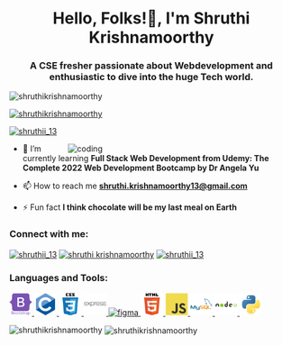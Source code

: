 <h1 align="center">Hello, Folks!👋, I'm Shruthi Krishnamoorthy</h1>
<h3 align="center">A CSE fresher passionate about Webdevelopment and enthusiastic to dive into the huge Tech world.</h3>

<p align="left"> <img src="https://komarev.com/ghpvc/?username=shruthikrishnamoorthy&label=Profile%20views&color=0e75b6&style=flat" alt="shruthikrishnamoorthy" /> </p>

<p align="left"> <a href="https://github.com/ryo-ma/github-profile-trophy"><img src="https://github-profile-trophy.vercel.app/?username=shruthikrishnamoorthy" alt="shruthikrishnamoorthy" /></a> </p>

<p align="left"> <a href="https://twitter.com/shruthii_13" target="blank"><img src="https://img.shields.io/twitter/follow/shruthii_13?logo=twitter&style=for-the-badge" alt="shruthii_13" /></a> </p>
<img align="right" alt="coding" width="400" src="https://camo.githubusercontent.com/6607041227d81f650340ff070cc2843518acad359b57e5bb054a9fb7127aa041/68747470733a2f2f63646e2e6472696262626c652e636f6d2f75736572732f323634363432332f73637265656e73686f74732f353530373139362f636f6d70757465722e676966">

- 🌱 I’m currently learning **Full Stack Web Development from Udemy: The Complete 2022 Web Development Bootcamp by Dr Angela Yu**

- 📫 How to reach me **shruthi.krishnamoorthy13@gmail.com**

- ⚡ Fun fact **I think chocolate will be my last meal on Earth**

<h3 align="left">Connect with me:</h3>
<p align="left">
<a href="https://twitter.com/shruthii_13" target="blank"><img align="center" src="https://raw.githubusercontent.com/rahuldkjain/github-profile-readme-generator/master/src/images/icons/Social/twitter.svg" alt="shruthii_13" height="30" width="40" /></a>
<a href="https://linkedin.com/in/shruthi krishnamoorthy" target="blank"><img align="center" src="https://raw.githubusercontent.com/rahuldkjain/github-profile-readme-generator/master/src/images/icons/Social/linked-in-alt.svg" alt="shruthi krishnamoorthy" height="30" width="40" /></a>
<a href="https://instagram.com/shruthii_13" target="blank"><img align="center" src="https://raw.githubusercontent.com/rahuldkjain/github-profile-readme-generator/master/src/images/icons/Social/instagram.svg" alt="shruthii_13" height="30" width="40" /></a>
</p>

<h3 align="left">Languages and Tools:</h3>
<p align="left"> <a href="https://getbootstrap.com" target="_blank" rel="noreferrer"> <img src="https://raw.githubusercontent.com/devicons/devicon/master/icons/bootstrap/bootstrap-plain-wordmark.svg" alt="bootstrap" width="40" height="40"/> </a> <a href="https://www.cprogramming.com/" target="_blank" rel="noreferrer"> <img src="https://raw.githubusercontent.com/devicons/devicon/master/icons/c/c-original.svg" alt="c" width="40" height="40"/> </a> <a href="https://www.w3schools.com/css/" target="_blank" rel="noreferrer"> <img src="https://raw.githubusercontent.com/devicons/devicon/master/icons/css3/css3-original-wordmark.svg" alt="css3" width="40" height="40"/> </a> <a href="https://expressjs.com" target="_blank" rel="noreferrer"> <img src="https://raw.githubusercontent.com/devicons/devicon/master/icons/express/express-original-wordmark.svg" alt="express" width="40" height="40"/> </a> <a href="https://www.figma.com/" target="_blank" rel="noreferrer"> <img src="https://www.vectorlogo.zone/logos/figma/figma-icon.svg" alt="figma" width="40" height="40"/> </a> <a href="https://www.w3.org/html/" target="_blank" rel="noreferrer"> <img src="https://raw.githubusercontent.com/devicons/devicon/master/icons/html5/html5-original-wordmark.svg" alt="html5" width="40" height="40"/> </a> <a href="https://developer.mozilla.org/en-US/docs/Web/JavaScript" target="_blank" rel="noreferrer"> <img src="https://raw.githubusercontent.com/devicons/devicon/master/icons/javascript/javascript-original.svg" alt="javascript" width="40" height="40"/> </a> <a href="https://www.mysql.com/" target="_blank" rel="noreferrer"> <img src="https://raw.githubusercontent.com/devicons/devicon/master/icons/mysql/mysql-original-wordmark.svg" alt="mysql" width="40" height="40"/> </a> <a href="https://nodejs.org" target="_blank" rel="noreferrer"> <img src="https://raw.githubusercontent.com/devicons/devicon/master/icons/nodejs/nodejs-original-wordmark.svg" alt="nodejs" width="40" height="40"/> </a> <a href="https://www.python.org" target="_blank" rel="noreferrer"> <img src="https://raw.githubusercontent.com/devicons/devicon/master/icons/python/python-original.svg" alt="python" width="40" height="40"/> </a> </p>

<p><img align="left" src="https://github-readme-stats.vercel.app/api/top-langs?username=shruthikrishnamoorthy&show_icons=true&locale=en&layout=compact" alt="shruthikrishnamoorthy" /></p>

<p>&nbsp;<img align="center" src="https://github-readme-stats.vercel.app/api?username=shruthikrishnamoorthy&show_icons=true&locale=en" alt="shruthikrishnamoorthy" /></p>

